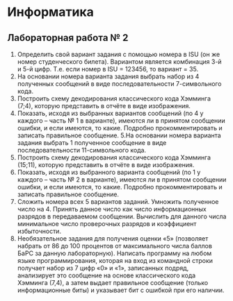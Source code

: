# Информатика

## Лабораторная работа № 2
1. Определить свой вариант задания с помощью номера в ISU (он же номер
студенческого билета). Вариантом является комбинация 3-й и 5-й цифр.
Т.е. если номер в ISU = 123456, то вариант = 35.
2. На основании номера варианта задания выбрать набор из 4 полученных
сообщений в виде последовательности 7-символьного кода.
3. Построить схему декодирования классического кода Хэмминга (7;4),
которую представить в отчёте в виде изображения.
4. Показать, исходя из выбранных вариантов сообщений (по 4 у каждого –
часть № 1 в варианте), имеются ли в принятом сообщении ошибки, и если
имеются, то какие. Подробно прокомментировать и записать правильное
сообщение.
5.На основании номера варианта задания выбрать 1 полученное сообщение в
виде последовательности 11-символьного кода.
6. Построить схему декодирования классического кода Хэмминга (15;11),
которую представить в отчёте в виде изображения.
7. Показать, исходя из выбранного варианта сообщений (по 1 у каждого –
часть № 2 в варианте), имеются ли в принятом сообщении ошибки, и если
имеются, то какие. Подробно прокомментировать и записать правильное
сообщение.
8. Сложить номера всех 5 вариантов заданий. Умножить полученное число
на 4. Принять данное число как число информационных разрядов в
передаваемом сообщении. Вычислить для данного числа минимальное
число проверочных разрядов и коэффициент избыточности.
9. Необязательное задания для получения оценки «5» (позволяет набрать от
86 до 100 процентов от максимального числа баллов БаРС за данную
лабораторную). Написать программу на любом языке программирования,
которая на вход из командной строки получает набор из 7 цифр «0» и «1»,
записанных подряд, анализирует это сообщение на основе классического
кода Хэмминга (7,4), а затем выдает правильное сообщение (только
информационные биты) и указывает бит с ошибкой при его наличии.